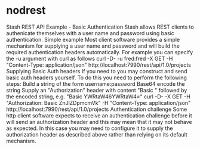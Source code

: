 nodrest
=======

Stash REST API Example - Basic Authentication
Stash allows REST clients to authenicate themselves with a user name and password using basic authentication.
Simple example
Most client software provides a simple mechanism for supplying a user name and password and will build the required authentication headers automatically. For example you can specify the -u argument with curl as follows
curl -D- -u fred:fred -X GET -H "Content-Type: application/json" http://localhost:7990/rest/api/1.0/projects
Supplying Basic Auth headers
If you need to you may construct and send basic auth headers yourself. To do this you need to perform the following steps:
Build a string of the form username:password
Base64 encode the string
Supply an "Authorization" header with content "Basic " followed by the encoded string, e.g. "Basic YWRtaW46YWRtaW4="
curl -D- -X GET -H "Authorization: Basic ZnJlZDpmcmVk" -H "Content-Type: application/json" http://localhost:7990/rest/api/1.0/projects
Authentication challenge
Some http client software expects to receive an authentication challenge before it will send an authorization header and this may mean that it may not behave as expected. In this case you may need to configure it to supply the authorization header as described above rather than relying on its default mechanism.
